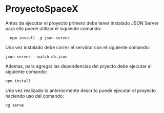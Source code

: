 # ProyectoSpaceX
Antes de ejecutar el proyecto primero debe tener instalado JSON Server para ello puede utilizar el siguiente comando:
```
  npm install -g json-server
```
Una vez instalado debe correr el servidor con el siguiente comando:
```
json-server --watch db.json
```
Ademas, para agregar las dependencias del pryecto debe ejecutar el siguiente comando:
```
npm install
```
Una vez realizado lo anteriormente descrito puede ejecutar el proyecto haciendo uso del comando:
```
ng serve
```

